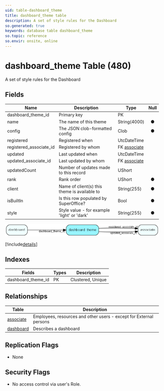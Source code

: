```yaml
---
uid: table-dashboard_theme
title: dashboard_theme table
description: A set of style rules for the Dashboard
so.generated: true
keywords: database table dashboard_theme
so.topic: reference
so.envir: onsite, online
---
```


# dashboard\_theme Table (480)

A set of style rules for the Dashboard

## Fields

| Name | Description | Type | Null |
|------|-------------|------|:----:|
|dashboard\_theme\_id|Primary key|PK| |
|name|The name of this theme|String(4000)|&#x25CF;|
|config|The JSON clob-formatted config|Clob|&#x25CF;|
|registered|Registered when|UtcDateTime| |
|registered\_associate\_id|Registered by whom|FK [associate](associate.md)| |
|updated|Last updated when|UtcDateTime| |
|updated\_associate\_id|Last updated by whom|FK [associate](associate.md)| |
|updatedCount|Number of updates made to this record|UShort| |
|rank|Rank order|UShort|&#x25CF;|
|client|Name of client(s) this theme is available to|String(255)|&#x25CF;|
|isBuiltIn|Is this row populated by SuperOffice?|Bool|&#x25CF;|
|style|Style value - for example &apos;light&apos; or &apos;dark&apos;|String(255)|&#x25CF;|


![dashboard_theme table relationship diagram](./media/dashboard_theme.png)

[!include[details](./includes/dashboard-theme.md)]

## Indexes

| Fields | Types | Description |
|--------|-------|-------------|
|dashboard\_theme\_id |PK |Clustered, Unique |

## Relationships

| Table|  Description |
|------|-------------|
|[associate](associate.md)  |Employees, resources and other users - except for External persons |
|[dashboard](dashboard.md)  |Describes a dashboard |


## Replication Flags

* None

## Security Flags

* No access control via user's Role.

